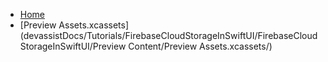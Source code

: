 <!-- docs/_sidebar.md -->
- [Home](/)
- [Preview Assets.xcassets](devassistDocs/Tutorials/FirebaseCloudStorageInSwiftUI/FirebaseCloudStorageInSwiftUI/Preview Content/Preview Assets.xcassets/)